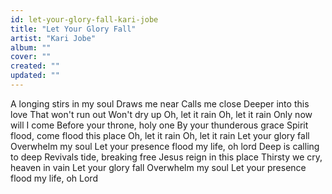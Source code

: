 ```yaml
---
id: let-your-glory-fall-kari-jobe
title: "Let Your Glory Fall"
artist: "Kari Jobe"
album: ""
cover: ""
created: ""
updated: ""
---
```


A longing stirs in my soul
Draws me near
Calls me close
Deeper into this love
That won't run out
Won't dry up
Oh, let it rain
Oh, let it rain
Only now will I come
Before your throne, holy one
By your thunderous grace
Spirit flood, come flood this place
Oh, let it rain
Oh, let it rain
Let your glory fall
Overwhelm my soul
Let your presence flood my life, oh lord
Deep is calling to deep
Revivals tide, breaking free
Jesus reign in this place
Thirsty we cry, heaven in vain
Let your glory fall
Overwhelm my soul
Let your presence flood my life, oh Lord